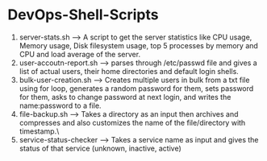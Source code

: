 # DevOps-Shell-Scripts

1. server-stats.sh --> A script to get the server statistics like CPU usage, Memory usage, Disk filesystem usage, top 5 processes by memory and CPU and load average of the server.
2. user-accoutn-report.sh --> parses through /etc/passwd file and gives a list of actual users, their home directories and default login shells.
3. bulk-user-creation.sh --> Creates multiple users in bulk from a txt file using for loop, generates a random password for them, sets password for them, asks to change password at next login, and writes the name:password to a file.
4. file-backup.sh --> Takes a directory as an input then archives and compresses and also customizes the name of the file/directory with timestamp.\
5. service-status-checker --> Takes a service name as input and gives the status of that service (unknown, inactive, active)
